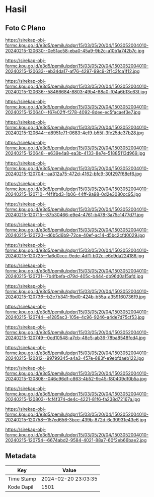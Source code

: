 # Hasil

## Foto C Plano

https://sirekap-obj-formc.kpu.go.id/e3d5/pemilu/pdpr/15/03/05/20/04/1503052004010-20240215-120630--0e51ac58-eba0-45a9-9b2c-a10b1a742b7c.jpg

https://sirekap-obj-formc.kpu.go.id/e3d5/pemilu/pdpr/15/03/05/20/04/1503052004010-20240215-120633--eb34da17-af76-4297-99c9-2f1c3fca1f12.jpg

https://sirekap-obj-formc.kpu.go.id/e3d5/pemilu/pdpr/15/03/05/20/04/1503052004010-20240215-120636--58466684-8803-49b4-88a0-f04a6b13c63f.jpg

https://sirekap-obj-formc.kpu.go.id/e3d5/pemilu/pdpr/15/03/05/20/04/1503052004010-20240215-120640--f67e02ff-f278-4092-8dee-ec5facaef3e7.jpg

https://sirekap-obj-formc.kpu.go.id/e3d5/pemilu/pdpr/15/03/05/20/04/1503052004010-20240215-120644--d8951e71-0683-4ef9-b55f-3fe25dc37b28.jpg

https://sirekap-obj-formc.kpu.go.id/e3d5/pemilu/pdpr/15/03/05/20/04/1503052004010-20240215-120648--e639e4a8-ea3b-4133-8e7e-51885113d969.jpg

https://sirekap-obj-formc.kpu.go.id/e3d5/pemilu/pdpr/15/03/05/20/04/1503052004010-20240215-120704--aa312a75-472d-4162-bfc9-30f297f68ef6.jpg

https://sirekap-obj-formc.kpu.go.id/e3d5/pemilu/pdpr/15/03/05/20/04/1503052004010-20240215-120710--f4f1fbd3-1b06-44ff-9a98-0d2e3080cc95.jpg

https://sirekap-obj-formc.kpu.go.id/e3d5/pemilu/pdpr/15/03/05/20/04/1503052004010-20240215-120715--87b30466-e9e4-4761-b478-3a75c1477d7f.jpg

https://sirekap-obj-formc.kpu.go.id/e3d5/pemilu/pdpr/15/03/05/20/04/1503052004010-20240215-120720--d6b5d6b9-72ce-40ef-ac14-d5bc2cfd0029.jpg

https://sirekap-obj-formc.kpu.go.id/e3d5/pemilu/pdpr/15/03/05/20/04/1503052004010-20240215-120725--1a6d0ccc-9ede-4df1-b02c-e6c9da224186.jpg

https://sirekap-obj-formc.kpu.go.id/e3d5/pemilu/pdpr/15/03/05/20/04/1503052004010-20240215-120731--7b4fbefa-d79d-405c-b444-db96d0a15afd.jpg

https://sirekap-obj-formc.kpu.go.id/e3d5/pemilu/pdpr/15/03/05/20/04/1503052004010-20240215-120736--b2e7b341-9bd0-424b-b55a-a359160736f9.jpg

https://sirekap-obj-formc.kpu.go.id/e3d5/pemilu/pdpr/15/03/05/20/04/1503052004010-20240215-120744--e1285ac3-105e-4c96-9246-a4de7d75cf53.jpg

https://sirekap-obj-formc.kpu.go.id/e3d5/pemilu/pdpr/15/03/05/20/04/1503052004010-20240215-120749--0cd10548-a7cb-48c5-ab36-78ba8548fcd4.jpg

https://sirekap-obj-formc.kpu.go.id/e3d5/pemilu/pdpr/15/03/05/20/04/1503052004010-20240215-120812--99799345-a4a3-457e-883f-e9ebfdaeb122.jpg

https://sirekap-obj-formc.kpu.go.id/e3d5/pemilu/pdpr/15/03/05/20/04/1503052004010-20240215-120808--046c96df-c863-4b52-9c45-f80409df0b5a.jpg

https://sirekap-obj-formc.kpu.go.id/e3d5/pemilu/pdpr/15/03/05/20/04/1503052004010-20240215-120803--fcf4f374-de4c-4221-81f6-fa238d72167a.jpg

https://sirekap-obj-formc.kpu.go.id/e3d5/pemilu/pdpr/15/03/05/20/04/1503052004010-20240215-120758--157ed656-3bce-439b-872d-6c30931e43e6.jpg

https://sirekap-obj-formc.kpu.go.id/e3d5/pemilu/pdpr/15/03/05/20/04/1503052004010-20240215-120754--6674abd2-9584-4021-88a7-60f2eb66bae2.jpg


## Metadata

| Key        | Value               |
| ---------- | ------------------- |
| Time Stamp | 2024-02-20 23:03:35 |
| Kode Dapil | 1501                |



